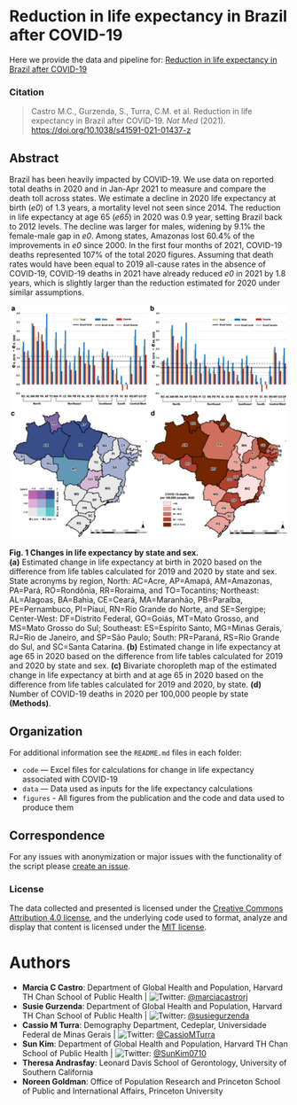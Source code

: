 # Reduction in life expectancy in Brazil after COVID-19


Here we provide the data and pipeline for:  [Reduction in life expectancy in Brazil after COVID-19](https://doi.org/10.1038/s41591-021-01437-z)

### Citation

> Castro M.C., Gurzenda, S., Turra, C.M. et al. Reduction in life expectancy in Brazil after COVID-19. *Nat Med* (2021). https://doi.org/10.1038/s41591-021-01437-z


## Abstract

Brazil has been heavily impacted by COVID-19. We use data on reported total deaths in 2020 and in Jan-Apr 2021 to measure and compare the death toll across states. We estimate a decline in 2020 life expectancy at birth (*e0*) of 1.3 years, a mortality level not seen since 2014. The reduction in life expectancy at age 65 (*e65*) in 2020 was 0.9 year, setting Brazil back to 2012 levels. The decline was larger for males, widening by 9.1% the female-male gap in *e0*. Among states, Amazonas lost 60.4% of the improvements in *e0* since 2000. In the first four months of 2021, COVID-19 deaths represented 107% of the total 2020 figures. Assuming that death rates would have been equal to 2019 all-cause rates in the absence of COVID-19, COVID-19 deaths in 2021 have already reduced *e0* in 2021 by 1.8 years, which is slightly larger than the reduction estimated for 2020 under similar assumptions. 

![Figure 1](figures/Figure1.png "Figure 1")

__Fig. 1 Changes in life expectancy by state and sex.__  
__(a)__ Estimated change in life expectancy at birth in 2020 based on the difference from life tables calculated for 2019 and 2020 by state and sex. State acronyms by region, North: AC=Acre, AP=Amapá, AM=Amazonas, PA=Pará, RO=Rondônia, RR=Roraima, and TO=Tocantins; Northeast: AL=Alagoas, BA=Bahia, CE=Ceará, MA=Maranhão, PB=Paraíba, PE=Pernambuco, PI=Piauí, RN=Rio Grande do Norte, and SE=Sergipe; Center-West: DF=Distrito Federal, GO=Goiás, MT=Mato Grosso, and MS=Mato Grosso do Sul; Southeast: ES=Espírito Santo, MG=Minas Gerais, RJ=Rio de Janeiro, and SP=São Paulo; South: PR=Paraná, RS=Rio Grande do Sul, and SC=Santa Catarina. __(b)__ Estimated change in life expectancy at age 65 in 2020 based on the difference from life tables calculated for 2019 and 2020 by state and sex. __(c)__ Bivariate choropleth map of the estimated change in life expectancy at birth and at age 65 in 2020 based on the difference from life tables calculated for 2019 and 2020, by state. __(d)__ Number of COVID-19 deaths in 2020 per 100,000 people by state __(Methods)__.  



## Organization
For additional information see the `README.md` files in each folder: 
- `code` — Excel files for calculations for change in life expectancy associated with COVID-19  
- `data` — Data used as inputs for the life expectancy calculations  
- `figures` - All figures from the publication and the code and data used to produce them  


## Correspondence
For any issues with anonymization or major issues with the functionality of the script please [create an issue](https://github.com/mcastrolab/Brazil-Covid19-e0-change/issues).



### License
The data collected and presented is licensed under the [Creative Commons Attribution 4.0 license](https://creativecommons.org/licenses/by/4.0/), and the underlying code used to format, analyze and display that content is licensed under the [MIT license](http://opensource.org/licenses/mit-license.php). 


# Authors


- __Marcia C Castro__: Department of Global Health and Population, Harvard TH Chan School of Public Health | ![Twitter](http://i.imgur.com/wWzX9uB.png): [\@marciacastrorj](https://twitter.com/marciacastrorj)
- __Susie Gurzenda__: Department of Global Health and Population, Harvard TH Chan School of Public Health | ![Twitter](http://i.imgur.com/wWzX9uB.png): [\@susiegurzenda](https://twitter.com/susiegurzenda)
- __Cassio M Turra__: Demography Department, Cedeplar, Universidade Federal de Minas Gerais | ![Twitter](http://i.imgur.com/wWzX9uB.png): [\@CassioMTurra](https://twitter.com/CassioMTurra)
- __Sun Kim__: Department of Global Health and Population, Harvard TH Chan School of Public Health | ![Twitter](http://i.imgur.com/wWzX9uB.png): [\@SunKim0710](https://twitter.com/SunKim0710) 
- __Theresa Andrasfay__: Leonard Davis School of Gerontology, University of Southern California
- __Noreen Goldman__: Office of Population Research and Princeton School of Public and International Affairs, Princeton University
